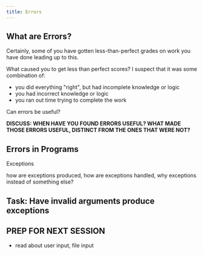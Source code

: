 ```yaml
---
title: Errors
---
```


## What are Errors?

Certainly, some of you have gotten less-than-perfect grades on work you have done
leading up to this.

What caused you to get less than perfect scores?  I suspect that it was some combination of:

 - you did everything \"right\", but had incomplete knowledge or logic
 - you had incorrect knowledge or logic
 - you ran out time trying to complete the work

Can errors be useful?

**DISCUSS: WHEN HAVE YOU FOUND ERRORS USEFUL?  WHAT MADE THOSE ERRORS USEFUL, DISTINCT
FROM THE ONES THAT WERE NOT?**

## Errors in Programs

Exceptions

how are exceptions produced, how are exceptions handled, why exceptions instead of something else?

## Task: Have invalid arguments produce exceptions

## PREP FOR NEXT SESSION

 - read about user input, file input
